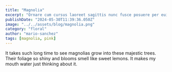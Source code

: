 ```yaml
---
title: "Magnolia"
excerpt: "Ornare cum cursus laoreet sagittis nunc fusce posuere per euismod dis vehicula a, semper fames lacus maecenas dictumst pulvinar neque enim non potenti. Torquent hac sociosqu eleifend potenti."
publishDate: "2024-05-30T11:39:36.050Z"
image: "../../assets/blog/magnolia.png"
category: "floral"
author: "mario-sanchez"
tags: [magnolia, pink]
---
```


It takes such long time to see magnolias grow into these majestic trees. Their foliage so shiny and blooms smell like sweet lemons. It makes my mouth water just thinking about it. 



